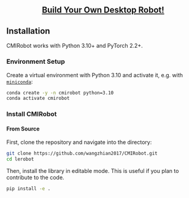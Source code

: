 <h2 align="center">
    <p><a href="#">
        Build Your Own Desktop Robot!</a></p>
</h2>

## Installation

CMIRobot works with Python 3.10+ and PyTorch 2.2+.

### Environment Setup

Create a virtual environment with Python 3.10 and activate it, e.g. with [`miniconda`](https://docs.anaconda.com/free/miniconda/index.html):

```bash
conda create -y -n cmirobot python=3.10
conda activate cmirobot
```

### Install CMIRobot 

#### From Source

First, clone the repository and navigate into the directory:

```bash
git clone https://github.com/wangzhian2017/CMIRobot.git
cd lerobot
```

Then, install the library in editable mode. This is useful if you plan to contribute to the code.

```bash
pip install -e .
```